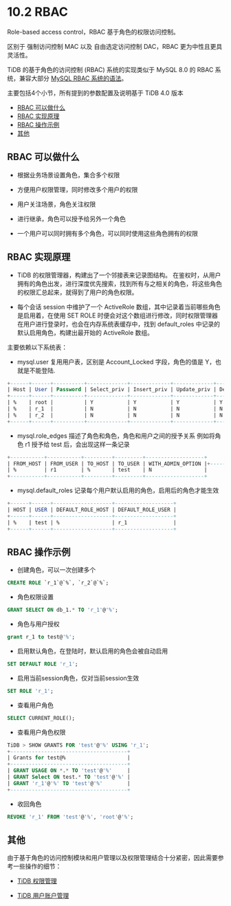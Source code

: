 # 10.2 RBAC

Role-based access control，RBAC 基于角色的权限访问控制。

区别于 强制访问控制 MAC 以及 自由选定访问控制 DAC，RBAC 更为中性且更具灵活性。

TiDB 的基于角色的访问控制 (RBAC) 系统的实现类似于 MySQL 8.0 的 RBAC 系统，兼容大部分 [MySQL RBAC 系统的语法](https://dev.mysql.com/doc/refman/8.0/en/roles.html)。

主要包括4个小节，所有提到的参数配置及说明基于 TiDB 4.0 版本

- [RBAC 可以做什么](#rbac-可以做什么)
- [RBAC 实现原理](#rbac-实现原理)
- [RBAC 操作示例](#rbac-操作示例)
- [其他](#其他)

## RBAC 可以做什么

- 根据业务场景设置角色，集合多个权限

- 方便用户权限管理，同时修改多个用户的权限

- 用户关注场景，角色关注权限

- 进行继承，角色可以授予给另外一个角色

- 一个用户可以同时拥有多个角色，可以同时使用这些角色拥有的权限

## RBAC 实现原理

- TiDB 的权限管理器，构建出了一个邻接表来记录图结构。
在鉴权时，从用户拥有的角色出发，进行深度优先搜索，找到所有与之相关的角色，将这些角色的权限汇总起来，就得到了用户的角色权限。

- 每个会话 session 中维护了一个 ActiveRole 数组，其中记录着当前哪些角色是启用着，在使用 SET ROLE 时便会对这个数组进行修改，同时权限管理器在用户进行登录时，也会在内存系统表缓存中，找到 default_roles 中记录的默认启用角色，构建出最开始的 ActiveRole 数组。

主要依赖以下系统表：

- mysql.user
复用用户表，区别是 Account_Locked 字段，角色的值是 Y，也就是不能登陆.

```sql
+------+------+----------+-------------+-------------+-------------+-------------+-------------+-----------+--------------+------------+-----------------+------------+--------------+------------+-----------------------+------------------+--------------+------------------+----------------+---------------------+--------------------+------------+------------------+------------+--------------+------------------+----------------+----------------+---------------+
| Host | User | Password | Select_priv | Insert_priv | Update_priv | Delete_priv | Create_priv | Drop_priv | Process_priv | Grant_priv | References_priv | Alter_priv | Show_db_priv | Super_priv | Create_tmp_table_priv | Lock_tables_priv | Execute_priv | Create_view_priv | Show_view_priv | Create_routine_priv | Alter_routine_priv | Index_priv | Create_user_priv | Event_priv | Trigger_priv | Create_role_priv | Drop_role_priv | Account_locked | Shutdown_priv |
+------+------+----------+-------------+-------------+-------------+-------------+-------------+-----------+--------------+------------+-----------------+------------+--------------+------------+-----------------------+------------------+--------------+------------------+----------------+---------------------+--------------------+------------+------------------+------------+--------------+------------------+----------------+----------------+---------------+
| %    | root |          | Y           | Y           | Y           | Y           | Y           | Y         | Y            | Y          | Y               | Y          | Y            | Y          | Y                     | Y                | Y            | Y                | Y              | Y                   | Y                  | Y          | Y                | Y          | Y            | Y                | Y              | N              | Y             |
| %    | r_1  |          | N           | N           | N           | N           | N           | N         | N            | N          | N               | N          | N            | N          | N                     | N                | N            | N                | N              | N                   | N                  | N          | N                | N          | N            | N                | N              | Y              | N             |
| %    | r_2  |          | N           | N           | N           | N           | N           | N         | N            | N          | N               | N          | N            | N          | N                     | N                | N            | N                | N              | N                   | N                  | N          | N                | N          | N            | N                | N              | Y              | N             |
+------+------+----------+-------------+-------------+-------------+-------------+-------------+-----------+--------------+------------+-----------------+------------+--------------+------------+-----------------------+------------------+--------------+------------------+----------------+---------------------+--------------------+------------+------------------+------------+--------------+------------------+----------------+----------------+---------------+
```

- mysql.role_edges
描述了角色和角色，角色和用户之间的授予关系
例如将角色 r1 授予给 test 后，会出现这样一条记录

```sql
+-----------+-----------+---------+---------+-------------------+
| FROM_HOST | FROM_USER | TO_HOST | TO_USER | WITH_ADMIN_OPTION |+-----------+-----------+---------+---------+-------------------+
| %         | r1        | %       | test    | N                 |
+-----------+-----------+---------+---------+-------------------+
```

- mysql.default_roles
记录每个用户默认启用的角色，启用后的角色才能生效

```sql
+------+------+-------------------+-------------------+
| HOST | USER | DEFAULT_ROLE_HOST | DEFAULT_ROLE_USER |
+------+------+-------------------+-------------------+
| %    | test | %                 | r_1               |
+------+------+-------------------+-------------------+
```

## RBAC 操作示例

- 创建角色，可以一次创建多个

```sql
CREATE ROLE `r_1`@`%`, `r_2`@`%`;
```

- 角色权限设置

```sql
GRANT SELECT ON db_1.* TO 'r_1'@'%';
```

- 角色与用户授权

```sql
grant r_1 to test@'%';
```

- 启用默认角色，在登陆时，默认启用的角色会被自动启用

```sql
SET DEFAULT ROLE 'r_1';
```

- 启用当前session角色，仅对当前session生效

```sql
SET ROLE 'r_1';
```

- 查看用户角色

```sql
SELECT CURRENT_ROLE();
```

- 查看用户角色权限

```sql
TiDB > SHOW GRANTS FOR 'test'@'%' USING 'r_1';
+--------------------------------------+
| Grants for test@%                    |
+--------------------------------------+
| GRANT USAGE ON *.* TO 'test'@'%'     |
| GRANT Select ON test.* TO 'test'@'%' |
| GRANT 'r_1'@'%' TO 'test'@'%'        |
+--------------------------------------+
```

- 收回角色

```sql
REVOKE 'r_1' FROM 'test'@'%', 'root'@'%';
```

## 其他

由于基于角色的访问控制模块和用户管理以及权限管理结合十分紧密，因此需要参考一些操作的细节：

- [TiDB 权限管理](http://pingcap.com/docs-cn/stable/reference/security/privilege-system/)

- [TiDB 用户账户管理](https://pingcap.com/docs-cn/stable/reference/security/user-account-management/)